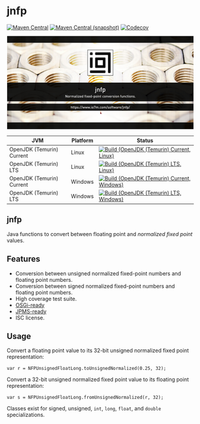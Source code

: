 jnfp
===

[![Maven Central](https://img.shields.io/maven-central/v/com.io7m.jnfp/com.io7m.jnfp.svg?style=flat-square)](http://search.maven.org/#search%7Cga%7C1%7Cg%3A%22com.io7m.jnfp%22)
[![Maven Central (snapshot)](https://img.shields.io/nexus/s/com.io7m.jnfp/com.io7m.jnfp?server=https%3A%2F%2Fs01.oss.sonatype.org&style=flat-square)](https://s01.oss.sonatype.org/content/repositories/snapshots/com/io7m/jnfp/)
[![Codecov](https://img.shields.io/codecov/c/github/io7m-com/jnfp.svg?style=flat-square)](https://codecov.io/gh/io7m-com/jnfp)

![com.io7m.jnfp](./src/site/resources/jnfp.jpg?raw=true)

| JVM | Platform | Status |
|-----|----------|--------|
| OpenJDK (Temurin) Current | Linux | [![Build (OpenJDK (Temurin) Current, Linux)](https://img.shields.io/github/actions/workflow/status/io7m-com/jnfp/main.linux.temurin.current.yml)](https://www.github.com/io7m-com/jnfp/actions?query=workflow%3Amain.linux.temurin.current)|
| OpenJDK (Temurin) LTS | Linux | [![Build (OpenJDK (Temurin) LTS, Linux)](https://img.shields.io/github/actions/workflow/status/io7m-com/jnfp/main.linux.temurin.lts.yml)](https://www.github.com/io7m-com/jnfp/actions?query=workflow%3Amain.linux.temurin.lts)|
| OpenJDK (Temurin) Current | Windows | [![Build (OpenJDK (Temurin) Current, Windows)](https://img.shields.io/github/actions/workflow/status/io7m-com/jnfp/main.windows.temurin.current.yml)](https://www.github.com/io7m-com/jnfp/actions?query=workflow%3Amain.windows.temurin.current)|
| OpenJDK (Temurin) LTS | Windows | [![Build (OpenJDK (Temurin) LTS, Windows)](https://img.shields.io/github/actions/workflow/status/io7m-com/jnfp/main.windows.temurin.lts.yml)](https://www.github.com/io7m-com/jnfp/actions?query=workflow%3Amain.windows.temurin.lts)|

## jnfp

Java functions to convert between floating point and _normalized fixed point_
values.

## Features

* Conversion between unsigned normalized fixed-point numbers and floating point numbers.
* Conversion between signed normalized fixed-point numbers and floating point numbers.
* High coverage test suite.
* [OSGi-ready](https://www.osgi.org/)
* [JPMS-ready](https://en.wikipedia.org/wiki/Java_Platform_Module_System)
* ISC license.

## Usage

Convert a floating point value to its 32-bit unsigned normalized fixed point
representation:

```
var r = NFPUnsignedFloatLong.toUnsignedNormalized(0.25, 32);
```

Convert a 32-bit unsigned normalized fixed point value to its floating point
representation:

```
var s = NFPUnsignedFloatLong.fromUnsignedNormalized(r, 32);
```

Classes exist for signed, unsigned, `int`, `long`, `float`, and `double`
specializations.

